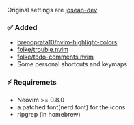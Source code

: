 Original settings are [josean-dev](https://github.com/josean-dev/dev-environment-files/tree/main/.config/nvim)

### ✅ Added

- [brenoprata10/nvim-highlight-colors](https://github.com/brenoprata10/nvim-highlight-colors)
- [folke/trouble.nvim](https://github.com/folke/trouble.nvim)
- [folke/todo-comments.nvim](https://github.com/folke/todo-comments.nvim)
- Some personal shortcuts and keymaps

### ⚡️ Requiremets

- Neovim >= 0.8.0
- a patched font(nerd font) for the icons
- ripgrep (in homebrew)
